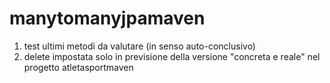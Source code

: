 # manytomanyjpamaven
1) test ultimi metodi da valutare (in senso auto-conclusivo)
2) delete impostata solo in previsione della versione "concreta e reale" nel progetto atletasportmaven

